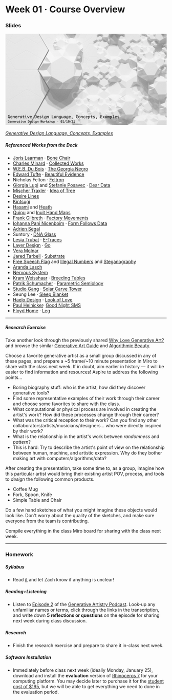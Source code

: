 # Week 01 · Course Overview

### Slides

![intro image](first.png)

[*Generative Design Language, Concepts, Examples*](GenerativeDesign-s21-intro-deck.pdf)

##### Referenced Works from the Deck

- [Joris Laarman](https://www.jorislaarman.com) · [Bone Chair](https://www.jorislaarman.com/work/bone-chair/)
- [Charles Minard](https://en.wikipedia.org/wiki/Charles_Joseph_Minard) · [Collected Works](https://www.nationalgeographic.com/news/2017/03/charles-minard-cartography-infographics-history/)
- [W.E.B. Du Bois](https://en.wikipedia.org/wiki/W._E._B._Du_Bois) · [The Georgia Negro](https://medium.com/nightingale/w-e-b-du-bois-staggering-data-visualizations-are-as-powerful-today-as-they-were-in-1900-64752c472ae4)
- [Edward Tufte](https://www.edwardtufte.com/tufte/) · [Beautiful Evidence](https://www.edwardtufte.com/bboard/q-and-a-fetch-msg?msg_id=000262)
- Nicholas Felton · [Feltron](http://feltron.com)
- [Giorgia Lupi](http://giorgialupi.com) and [Stefanie Posavec](http://www.stefanieposavec.com) · [Dear Data](http://www.dear-data.com/theproject)
- [Mischer Traxler](https://mischertraxler.com) · [Idea of Tree](https://mischertraxler.com/projects/the-idea-of-a-tree-process/)
- [Desire Lines](https://en.wikipedia.org/wiki/Desire_path)
- [Kintsugi](https://en.wikipedia.org/wiki/Kintsugi)
- [Hasami](http://www.hasami-porcelain.com/about/en.html) and [Heath](https://www.heathceramics.com)
- [Quipu](https://en.wikipedia.org/wiki/Quipu) and [Inuit Hand Maps](https://www.atlasobscura.com/articles/greenland-wooden-maps-ammassalik)
- [Frank Gilbreth](https://en.wikipedia.org/wiki/Frank_Bunker_Gilbreth) · [Factory Movements](http://dataphys.org/list/wire-models-of-factory-worker-movements/)
- [Iohanna Pani Nicenboim](https://iohanna.com) · [Form Follows Data](https://iohanna.com/Form-Follows-Data)
- [Adrien Segal](https://www.adriensegal.com) 
- Suntory · [DNA Glass](https://adland.tv/adnews/suntory-dna-glass-2016-122-japan)
- [Lesia Trubat](https://vimeo.com/lesiatrubat) · [E-Traces](https://www.behance.net/gallery/21108721/E-TRACES)
- [Layer Design](https://layerdesign.com/) · [Go](https://layerdesign.com/project/go-3/%23top-page#top-page)
- [Vera Molnar](http://www.veramolnar.com)
- [Jared Tarbell](http://www.complexification.net/) · [Substrate](http://www.complexification.net/gallery/machines/substrate/index.php)
- [Free Speech Flag](https://en.wikipedia.org/wiki/Free_Speech_Flag) and [Illegal Numbers](https://en.wikipedia.org/wiki/Illegal_number) and [Steganography](https://en.wikipedia.org/wiki/Illegal_number)
- [Aranda Lasch](http://arandalasch.com/work/featured/) 
- [Nervous System](https://n-e-r-v-o-u-s.com)
- [Kram Weisshaar](https://www.kramweisshaar.com) · [Breeding Tables](https://www.kramweisshaar.com/projects/breeding-tables)
- [Patrik Schumacher](https://www.patrikschumacher.com/index.htm) · [Parametric Semiology](https://www.patrikschumacher.com/Texts/Design%20of%20Information%20Rich%20Environments.html)
- [Studio Gang](https://studiogang.com) · [Solar Carve Tower](https://www.dezeen.com/2019/08/09/solar-carve-tower-studio-gang-new-york-high-line/)
- Seung Lee · [Sleep Blanket](https://www.theverge.com/2019/7/21/20699484/sleep-blanket-data-visualisation-seung-lee)
- [Haelo Design](http://www.haelodesign.com) · [Look of Love](http://www.haelodesign.com/manifesting-the-look-of-love)
- [Paul Heinicker](http://paulheinicker.com)· [Good Night SMS](http://paulheinicker.com/goodnightsms/)
- [Floyd Home](https://floydhome.com) · [Leg](https://floydhome.com/products/the-floyd-leg-16?color=White)

-----

##### Research Exercise

Take another look through the previously shared [Why Love Generative Art?](https://www.artnome.com/news/2018/8/8/why-love-generative-art) and browse the similar [Generative Art Guide](https://aiartists.org/generative-art-design) and [Algorithmic Beauty](https://medium.com/feed-fatigue/algorithmic-beauty-10-artists-pushing-the-boundaries-of-code-2d55b58aedea).

Choose a favorite generative artist as a small group discussed in any of these pages, and prepare a ~5 frame/~10 minute presentation in Miro to share with the class next week. If in doubt, aim earlier in history — it will be easier to find information and resources! Aspire to address the following points...

- Boring biography stuff: who is the artist, how did they discover generative tools?
- Find some representative examples of their work through their career and choose some favorites to share with the class.
- What computational or physical process are involved in creating the artist's work? How did these processes change through their career?
- What was the critical reception to their work? Can you find any other collaborators/artists/musicians/designers... who were directly inspired by their work? 
- What is the relationship in the artist's work between *randomness* and *pattern*?
- This is hard: Try to describe the artist's point of view on the relationship between human, machine, and artistic expression. Why do they bother making art with computers/algorithms/data? 

After creating the presentation, take some time to, as a group, imagine how this particular artist would bring their existing artist POV, process, and tools to *design* the following common products.

- Coffee Mug 
- Fork, Spoon, Knife
- Simple Table and Chair

Do a few hand sketches of what you might imagine these objects would look like. Don't worry about the quality of the sketches, and make sure everyone from the team is contributing. 

Compile everything in the class Miro board for sharing with the class next week.

-----

### Homework

##### Syllabus

- Read [it](../logistics/GenerativeDesign-s21-syllabus-v1.pdf) and let Zach know if anything is unclear!


##### Reading+Listening

- Listen to [Episode 2](https://generativeartistry.com/episodes/generative-art-and-creative-code/) of the [Generative Artistry Podcast](https://generativeartistry.com). Look-up any unfamiliar names or terms, click through the links in the transcription, and write down **5 reflections or questions** on the episode for sharing next week during class discussion.


##### Research

- Finish the research exercise and prepare to share it in-class next week.


##### Software Installation

- Immediately before class next week (ideally Monday, January 25), download and install the **evaluation** version of [Rhinoceros 7](https://www.rhino3d.com/download/) for your computing platform. You may decide later to purchase it for the [student cost of $195](https://www.rhino3d.com/sales/north-america/United_States), but we will be able to get everything we need to done in the evaluation period.
